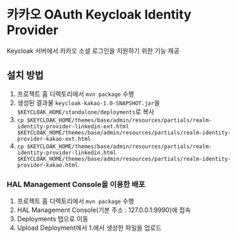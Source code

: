 # 카카오 OAuth Keycloak Identity Provider

Keycloak 서버에서 카카오 소셜 로그인을 지원하기 위한 기능 제공

## 설치 방법
1. 프로젝트 홈 디렉토리에서 `mvn package` 수행
2. 생성된 결과물 `keycloak-kakao-1.0-SNAPSHOT.jar`을 `$KEYCLOAK_HOME/standalone/deployments`로 복사
3. `cp $KEYCLOAK_HOME/themes/base/admin/resources/partials/realm-identity-provider-linkedin-ext.html $KEYCLOAK_HOME/themes/base/admin/resources/partials/realm-identity-provider-kakao-ext.html`
4. `cp $KEYCLOAK_HOME/themes/base/admin/resources/partials/realm-identity-provider-linkedin.html $KEYCLOAK_HOME/themes/base/admin/resources/partials/realm-identity-provider-kakao.html` 

### HAL Management Console을 이용한 배포
1. 프로젝트 홈 디렉토리에서 `mvn package` 수행
2. HAL Management Console(기본 주소 : 127.0.0.1:9990)에 접속
3. Deployments 탭으로 이동
4. Upload Deployment에서 1.에서 생성한 파일을 업로드